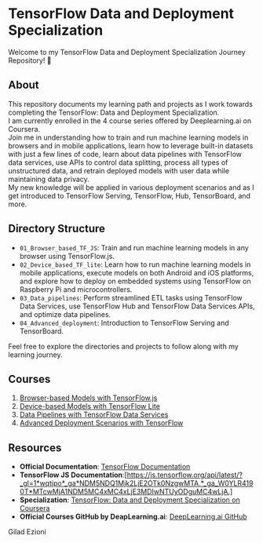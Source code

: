 # TensorFlow Data and Deployment Specialization

Welcome to my TensorFlow Data and Deployment Specialization Journey Repository! 🚀

## About

This repository documents my learning path and projects as I work towards completing the TensorFlow: Data and Deployment Specialization.   
I am currently enrolled in the 4 course series offered by Deeplearning.ai on Coursera.   
Join me in understanding how to train and run machine learning models in browsers and in mobile applications, learn how to leverage built-in datasets with just a few lines of code, learn about data pipelines with TensorFlow data services, use APIs to control data splitting, process all types of unstructured data, and retrain deployed models with user data while maintaining data privacy.   
My new knowledge will be applied in various deployment scenarios and as I get introduced to TensorFlow Serving, TensorFlow, Hub, TensorBoard, and more. 


## Directory Structure

- `01_Browser_based_TF_JS`: Train and run machine learning models in any browser using TensorFlow.js.
- `02_Device_based_TF_lite`: Learn how to run machine learning models in mobile applications, execute models on both Android and iOS platforms, and explore how to deploy on embedded systems using TensorFlow on Raspberry Pi and microcontrollers.
- `03_Data_pipelines`: Perform streamlined ETL tasks using TensorFlow Data Services, use TensorFlow Hub and TensorFlow Data Services APIs, and optimize data pipelines.
- `04_Advanced_deployment`: Introduction to TensorFlow Serving and TensorBoard.

Feel free to explore the directories and projects to follow along with my learning journey.

## Courses

1. [Browser-based Models with TensorFlow.js](https://www.coursera.org/learn/browser-based-models-tensorflow)
2. [Device-based Models with TensorFlow Lite](https://www.coursera.org/learn/device-based-models-tensorflow)
3. [Data Pipelines with TensorFlow Data Services](https://www.coursera.org/learn/data-pipelines-tensorflow)
4. [Advanced Deployment Scenarios with TensorFlow](https://www.coursera.org/learn/advanced-deployment-scenarios-tensorflow)

## Resources

- **Official Documentation**: [TensorFlow Documentation](https://www.tensorflow.org/)
- **TensorFlow JS Documentation**:[https://js.tensorflow.org/api/latest/?_gl=1*wqtjpo*_ga*NDM5NDQ1Mjk2LjE2OTk0NzgwMTA.*_ga_W0YLR4190T*MTcwMjA1NDM5MC4xMC4xLjE3MDIwNTUyODguMC4wLjA.]
- **Specialization**: [TensorFlow: Data and Deployment Specialization on Coursera](https://www.coursera.org/specializations/tensorflow-data-and-deployment)
- **Official Courses GitHub by DeapLearning.ai**: [DeepLearning.ai GitHub](https://github.com/https-deeplearning-ai/tensorflow-2-public)



Gilad Ezioni

